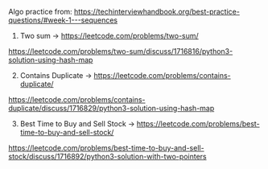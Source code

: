Algo practice from:
https://techinterviewhandbook.org/best-practice-questions/#week-1---sequences

1. Two sum -> https://leetcode.com/problems/two-sum/

https://leetcode.com/problems/two-sum/discuss/1716816/python3-solution-using-hash-map

2. Contains Duplicate -> https://leetcode.com/problems/contains-duplicate/

https://leetcode.com/problems/contains-duplicate/discuss/1716829/python3-solution-using-hash-map

3. Best Time to Buy and Sell Stock -> https://leetcode.com/problems/best-time-to-buy-and-sell-stock/

https://leetcode.com/problems/best-time-to-buy-and-sell-stock/discuss/1716892/python3-solution-with-two-pointers
